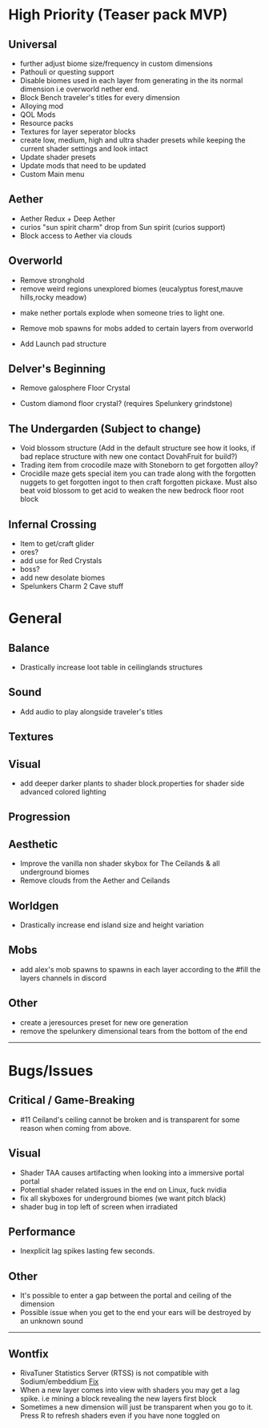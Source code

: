 # High Priority (Teaser pack MVP)

## Universal
+ further adjust biome size/frequency in custom dimensions
+ Pathouli or questing support
+ Disable biomes used in each layer from generating in the its normal dimension i.e overworld nether end.
+ Block Bench traveler's titles for every dimension
+ Alloying mod
+ QOL Mods
+ Resource packs
+ Textures for layer seperator blocks
+ create low, medium, high and ultra shader presets while keeping the current shader settings and look intact
+ Update shader presets
+ Update mods that need to be updated
+ Custom Main menu

## Aether
+ Aether Redux + Deep Aether
+ curios "sun spirit charm" drop from Sun spirit (curios support)
+ Block access to Aether via clouds

## Overworld
- Remove stronghold
- remove weird regions unexplored biomes (eucalyptus forest,mauve hills,rocky meadow)
+ make nether portals explode when someone tries to light one.
- Remove mob spawns for mobs added to certain layers from overworld
+ Add Launch pad structure

## Delver's Beginning
- Remove galosphere Floor Crystal
+ Custom diamond floor crystal? (requires Spelunkery grindstone)

## The Undergarden (Subject to change)
+ Void blossom structure (Add in the default structure see how it looks, if bad replace structure with new one contact DovahFruit for build?)
+ Trading item from crocodile maze with Stoneborn to get forgotten alloy?
+ Crocidile maze gets special item you can trade along with the forgotten nuggets to get forgotten ingot to then craft forgotten pickaxe. Must also beat void blossom to get acid to weaken the new bedrock floor root block

## Infernal Crossing
+ Item to get/craft glider
+ ores? 
+ add use for Red Crystals
+ boss?
+ add new desolate biomes
+ Spelunkers Charm 2 Cave stuff

# General

## Balance
- Drastically increase loot table in ceilinglands structures

## Sound
- Add audio to play alongside traveler's titles

## Textures

## Visual
- add deeper darker plants to shader block.properties for shader side advanced colored lighting

## Progression

## Aesthetic
- Improve the vanilla non shader skybox for The Ceilands & all underground biomes
- Remove clouds from the Aether and Ceilands

## Worldgen
- Drastically increase end island size and height variation

## Mobs
- add alex's mob spawns to spawns in each layer according to the #fill the layers channels in discord

## Other
- create a jeresources preset for new ore generation
- remove the spelunkery dimensional tears from the bottom of the end

-----
# Bugs/Issues

## Critical / Game-Breaking
- #11 Ceiland's ceiling cannot be broken and is transparent for some reason when coming from above.

## Visual
- Shader TAA causes artifacting when looking into a immersive portal portal  
- Potential shader related issues in the end on Linux, fuck nvidia
- fix all skyboxes for underground biomes (we want pitch black)
- shader bug in top left of screen when irradiated

## Performance
- Inexplicit lag spikes lasting few seconds.

## Other
- It's possible to enter a gap between the portal and ceiling of the dimension
- Possible issue when you get to the end your ears will be destroyed by an unknown sound

-----
## Wontfix
- RivaTuner Statistics Server (RTSS) is not compatible with Sodium/embeddium [Fix](https://github.com/CaffeineMC/sodium-fabric/wiki/Known-Issues#rtss-incompatible)  
- When a new layer comes into view with shaders you may get a lag spike. i.e mining a block revealing the new layers first block
- Sometimes a new dimension will just be transparent when you go to it. Press R to refresh shaders even if you have none toggled on
